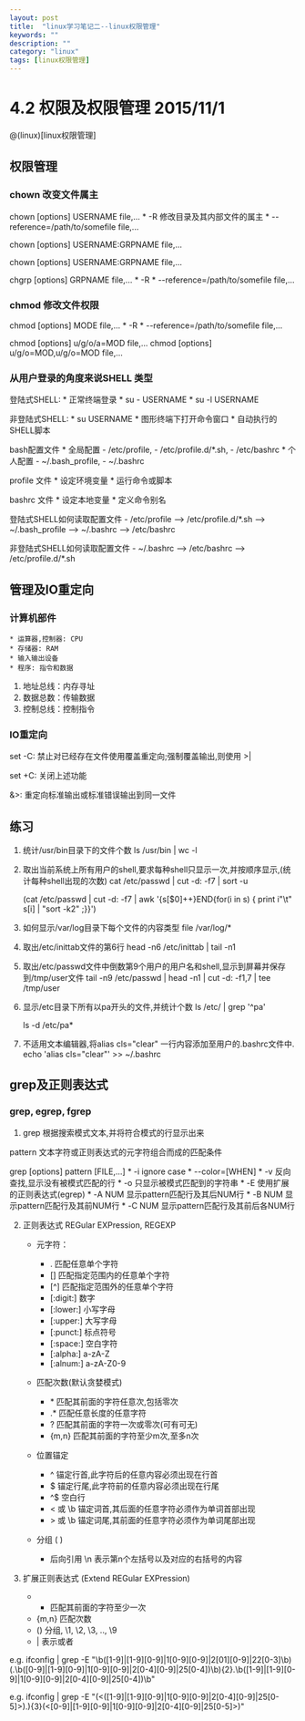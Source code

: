 ```yaml
---
layout: post
title:  "linux学习笔记二--linux权限管理"
keywords: ""
description: ""
category: "linux" 
tags: [linux权限管理]
---
```



# 4.2 权限及权限管理 2015/11/1
@(linux)[linux权限管理]

<!-- more -->

## 权限管理 

### chown 改变文件属主
 
chown [options] USERNAME file,...
	* -R 修改目录及其内部文件的属主
	* --reference=/path/to/somefile file,...
	
chown [options] USERNAME:GRPNAME file,...

chown [options] USERNAME:GRPNAME file,...

chgrp [options] GRPNAME file,... 
	* -R 
	* --reference=/path/to/somefile file,...

### chmod 修改文件权限

chmod [options] MODE file,...
	* -R 
	* --reference=/path/to/somefile file,...
	
chmod [options] u/g/o/a=MOD file,...
chmod [options] u/g/o=MOD,u/g/o=MOD file,...

### 从用户登录的角度来说SHELL 类型

登陆式SHELL:
	* 正常终端登录
	* su - USERNAME
	* su -l USERNAME 

非登陆式SHELL:
	* su USERNAME 
	* 图形终端下打开命令窗口
	* 自动执行的SHELL脚本

bash配置文件
	* 全局配置
		- /etc/profile, 
		- /etc/profile.d/*.sh, 
		- /etc/bashrc
	* 个人配置
		- ~/.bash_profile, 
		- ~/.bashrc

profile 文件
	* 设定环境变量
	* 运行命令或脚本

bashrc 文件
	* 设定本地变量
	* 定义命令别名

登陆式SHELL如何读取配置文件
	- /etc/profile --> /etc/profile.d/*.sh --> ~/.bash_profile --> ~/.bashrc --> /etc/bashrc

非登陆式SHELL如何读取配置文件
	- ~/.bashrc --> /etc/bashrc --> /etc/profile.d/*.sh

## 管理及IO重定向

### 计算机部件

	* 运算器,控制器: CPU
	* 存储器: RAM
	* 输入输出设备
	* 程序: 指令和数据
	
1. 地址总线：内存寻址
2. 数据总数：传输数据
3. 控制总线：控制指令

### IO重定向

set -C: 禁止对已经存在文件使用覆盖重定向;强制覆盖输出,则使用 >|

set +C: 关闭上述功能

&>: 重定向标准输出或标准错误输出到同一文件


## 练习

1. 统计/usr/bin目录下的文件个数
	ls /usr/bin | wc -l 
2. 取出当前系统上所有用户的shell,要求每种shell只显示一次,并按顺序显示,(统计每种shell出现的次数)
	cat /etc/passwd | cut -d: -f7 | sort -u
	
	(cat /etc/passwd | cut -d: -f7 | awk '{s[$0]++}END{for(i in s) { print i"\t" s[i] | "sort -k2" ;}}')
3. 如何显示/var/log目录下每个文件的内容类型
	file /var/log/*
4. 取出/etc/inittab文件的第6行
	head -n6 /etc/inittab | tail -n1
5. 取出/etc/passwd文件中倒数第9个用户的用户名和shell,显示到屏幕并保存到/tmp/user文件
	tail -n9 /etc/passwd | head -n1 | cut -d: -f1,7 | tee /tmp/user
6. 显示/etc目录下所有以pa开头的文件,并统计个数
	ls /etc/ | grep '^pa'

	ls -d /etc/pa*

7. 不适用文本编辑器,将alias cls="clear" 一行内容添加至用户的.bashrc文件中.
	echo 'alias cls="clear"' >> ~/.bashrc 


## grep及正则表达式

### grep, egrep, fgrep

1. grep 根据搜索模式文本,并将符合模式的行显示出来

 pattern 文本字符或正则表达式的元字符组合而成的匹配条件

 grep [options] pattern [FILE,...]
	* -i ignore case 
	* --color=[WHEN] 
	* -v 反向查找,显示没有被模式匹配的行
	* -o 只显示被模式匹配到的字符串
	* -E 使用扩展的正则表达式(egrep)
	* -A NUM 显示pattern匹配行及其后NUM行
	* -B NUM 显示pattern匹配行及其前NUM行
	* -C NUM 显示pattern匹配行及其前后各NUM行

2. 正则表达式 REGular EXPression, REGEXP
	* 元字符：
		- . 匹配任意单个字符
		- [] 匹配指定范围内的任意单个字符
		- [^] 匹配指定范围外的任意单个字符
		- [:digit:] 数字
		- [:lower:] 小写字母
		- [:upper:] 大写字母
		- [:punct:] 标点符号
		- [:space:] 空白字符
		- [:alpha:] a-zA-Z
		- [:alnum:] a-zA-Z0-9
		
	* 匹配次数(默认贪婪模式) 
		- \* 匹配其前面的字符任意次,包括零次
		- .\* 匹配任意长度的任意字符	
		- \? 匹配其前面的字符一次或零次(可有可无)
		- \{m,n\} 匹配其前面的字符至少m次,至多n次
	* 位置锚定
		- ^ 锚定行首,此字符后的任意内容必须出现在行首
		- $ 锚定行尾,此字符前的任意内容必须出现在行尾
		- ^$ 空白行
		- \< 或 \b 锚定词首,其后面的任意字符必须作为单词首部出现
		- \> 或 \b 锚定词尾,其前面的任意字符必须作为单词尾部出现
	* 分组 \( \) 
		- 后向引用 \n 表示第n个左括号以及对应的右括号的内容

3. 扩展正则表达式 (Extend REGular EXPression)
	- + 匹配其前面的字符至少一次
	- {m,n} 匹配次数
	- () 分组, \1, \2, \3, .., \9
	- | 表示或者
	
 e.g. ifconfig | grep -E "\b([1-9]|[1-9][0-9]|1[0-9][0-9]|2[01][0-9]|22[0-3]\b)(\.\b([0-9]|[1-9][0-9]|1[0-9][0-9]|2[0-4][0-9]|25[0-4])\b){2}\.\b([1-9]|[1-9][0-9]|1[0-9][0-9]|2[0-4][0-9]|25[0-4])\b"

 e.g. ifconfig | grep -E "(\<([1-9]|[1-9][0-9]|1[0-9][0-9]|2[0-4][0-9]|25[0-5]\>)\.){3}(\<[0-9]|[1-9][0-9]|1[0-9][0-9]|2[0-4][0-9]|25[0-5]\>)"
